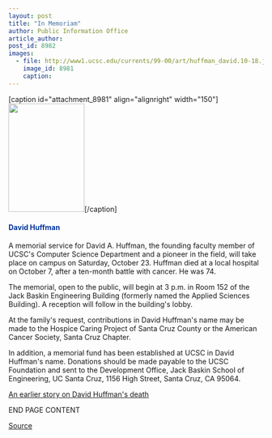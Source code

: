 ```yaml
---
layout: post
title: "In Memoriam"
author: Public Information Office
article_author: 
post_id: 8982
images:
  - file: http://www1.ucsc.edu/currents/99-00/art/huffman_david.10-18.jpg
    image_id: 8981
    caption: 
---
```


[caption id="attachment_8981" align="alignright" width="150"]<a href="http://dev-ucsc-news.pantheonsite.io/wp-content/uploads/1999/10/huffman_david.10-18.jpg"><img class="size-full wp-image-8981" src="http://dev-ucsc-news.pantheonsite.io/wp-content/uploads/1999/10/huffman_david.10-18.jpg" alt="" width="150" height="214" /></a>[/caption]
<h4>
  <font color="#003399">David Huffman</font>
</h4>A memorial service for David A. Huffman, the founding faculty member of UCSC's Computer Science Department and a pioneer in the field, will take place on campus on Saturday, October 23. Huffman died at a local hospital on October 7, after a ten-month battle with cancer. He was 74.
<p>
  The memorial, open to the public, will begin at 3 p.m. in Room 152 of the Jack Baskin Engineering Building (formerly named the Applied Sciences Building). A reception will follow in the building's lobby.
</p>
<p>
  At the family's request, contributions in David Huffman's name may be made to the Hospice Caring Project of Santa Cruz County or the American Cancer Society, Santa Cruz Chapter.
</p>
<p>
  In addition, a memorial fund has been established at UCSC in David Huffman's name. Donations should be made payable to the UCSC Foundation and sent to the Development Office, Jack Baskin School of Engineering, UC Santa Cruz, 1156 High Street, Santa Cruz, CA 95064.
</p>
<p>
  <a href="http://www.ucsc.edu/currents/99-00/10-11/huffman.html">An earlier story on David Huffman's death</a>
</p>
<p>
  END PAGE CONTENT
</p>
<p><a href="http://www1.ucsc.edu/currents/99-00/10-18/inmemoriam.html" title="Permalink to inmemoriam">Source</a></p>
